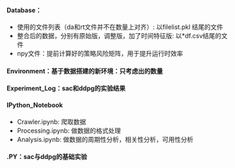 #### Database：

- 使用的文件列表（da和rt文件并不在数量上对齐）: 以filelist.pkl 结尾的文件
- 整合后的数据，分别有原始版，调整版，加了时间特征版: 以*df.csv结尾的文件
- npy文件：提前计算好的策略风险矩阵，用于提升运行时效率

#### Environment：基于数据搭建的新环境：只考虑出的数量

#### Experiment_Log：sac和ddpg的实验结果

#### IPython_Notebook

- Crawler.ipynb: 爬取数据
- Processing.ipynb: 做数据的格式处理
- Analysis.ipynb: 做数据的周期性分析，相关性分析，可用性分析

#### .PY：sac与ddpg的基础实验